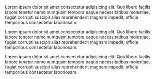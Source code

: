  <p>Lorem ipsum dolor sit amet consectetur adipisicing elit. Quo libero facilis labore tenetur nemo numquam tempora eaque necessitatibus molestiae, fugiat corrupti suscipit alias reprehenderit magnam impedit, officia temporibus consectetur laboriosam.</p>
 <p>Lorem ipsum dolor sit amet consectetur adipisicing elit. Quo libero facilis labore tenetur nemo numquam tempora eaque necessitatibus molestiae, fugiat corrupti suscipit alias reprehenderit magnam impedit, officia temporibus consectetur laboriosam.</p> 
 <p>Lorem ipsum dolor sit amet consectetur adipisicing elit. Quo libero facilis labore tenetur nemo numquam tempora eaque necessitatibus molestiae, fugiat corrupti suscipit alias reprehenderit magnam impedit, officia temporibus consectetur laboriosam.</p>

